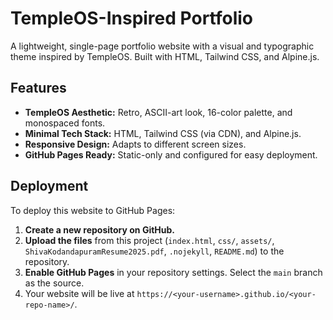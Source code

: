# TempleOS-Inspired Portfolio

A lightweight, single-page portfolio website with a visual and typographic theme inspired by TempleOS. Built with HTML, Tailwind CSS, and Alpine.js.

## Features

-   **TempleOS Aesthetic:** Retro, ASCII-art look, 16-color palette, and monospaced fonts.
-   **Minimal Tech Stack:** HTML, Tailwind CSS (via CDN), and Alpine.js.
-   **Responsive Design:** Adapts to different screen sizes.
-   **GitHub Pages Ready:** Static-only and configured for easy deployment.

## Deployment

To deploy this website to GitHub Pages:

1.  **Create a new repository on GitHub.**
2.  **Upload the files** from this project (`index.html`, `css/`, `assets/`, `ShivaKodandapuramResume2025.pdf`, `.nojekyll`, `README.md`) to the repository.
3.  **Enable GitHub Pages** in your repository settings. Select the `main` branch as the source.
4.  Your website will be live at `https://<your-username>.github.io/<your-repo-name>/`.

